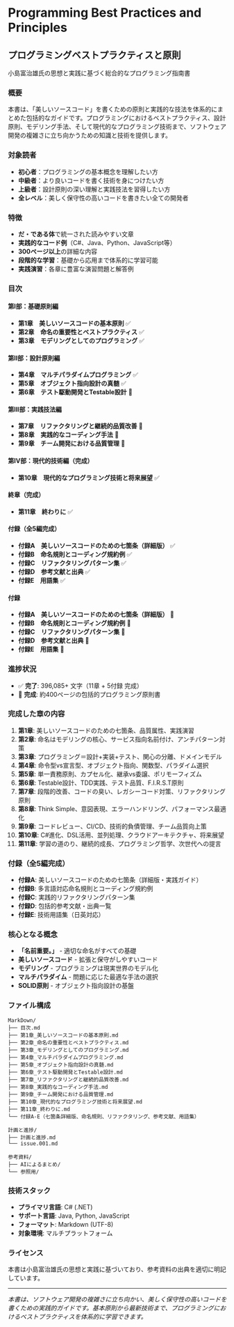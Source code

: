 # Programming Best Practices and Principles
## プログラミングベストプラクティスと原則

小島富治雄氏の思想と実践に基づく総合的なプログラミング指南書

### 概要

本書は、「美しいソースコード」を書くための原則と実践的な技法を体系的にまとめた包括的なガイドです。プログラミングにおけるベストプラクティス、設計原則、モデリング手法、そして現代的なプログラミング技術まで、ソフトウェア開発の複雑さに立ち向かうための知識と技術を提供します。

### 対象読者

- **初心者**：プログラミングの基本概念を理解したい方
- **中級者**：より良いコードを書く技術を身につけたい方  
- **上級者**：設計原則の深い理解と実践技法を習得したい方
- **全レベル**：美しく保守性の高いコードを書きたい全ての開発者

### 特徴

- **だ・である体**で統一された読みやすい文章
- **実践的なコード例**（C#、Java、Python、JavaScript等）
- **300ページ以上**の詳細な内容
- **段階的な学習**：基礎から応用まで体系的に学習可能
- **実践演習**：各章に豊富な演習問題と解答例

### 目次

#### 第I部：基礎原則編
- **第1章　美しいソースコードの基本原則** ✅
- **第2章　命名の重要性とベストプラクティス** ✅  
- **第3章　モデリングとしてのプログラミング** ✅

#### 第II部：設計原則編
- **第4章　マルチパラダイムプログラミング** ✅
- **第5章　オブジェクト指向設計の真髄** ✅
- **第6章　テスト駆動開発とTestable設計** 🚧

#### 第III部：実践技法編
- **第7章　リファクタリングと継続的品質改善** 🚧
- **第8章　実践的なコーディング手法** 🚧
- **第9章　チーム開発における品質管理** 🚧

#### 第IV部：現代的技術編（完成）
- **第10章　現代的なプログラミング技術と将来展望** ✅

#### 終章（完成）  
- **第11章　終わりに** ✅

#### 付録（全5編完成）
- **付録A　美しいソースコードのための七箇条（詳細版）** ✅
- **付録B　命名規則とコーディング規約例** ✅  
- **付録C　リファクタリングパターン集** ✅
- **付録D　参考文献と出典** ✅
- **付録E　用語集** ✅

#### 付録
- **付録A　美しいソースコードのための七箇条（詳細版）** 🚧
- **付録B　命名規則とコーディング規約例** 🚧
- **付録C　リファクタリングパターン集** 🚧
- **付録D　参考文献と出典** 🚧
- **付録E　用語集** 🚧

### 進捗状況

- ✅ **完了**: 396,085+ 文字（11章 + 5付録 完成）
- 🎉 **完成**: 約400ページの包括的プログラミング原則書

### 完成した章の内容

1. **第1章**: 美しいソースコードのための七箇条、品質属性、実践演習
2. **第2章**: 命名はモデリングの核心、サービス指向名前付け、アンチパターン対策
3. **第3章**: プログラミング＝設計+実装+テスト、関心の分離、ドメインモデル
4. **第4章**: 命令型vs宣言型、オブジェクト指向、関数型、パラダイム選択
5. **第5章**: 単一責務原則、カプセル化、継承vs委譲、ポリモーフィズム
6. **第6章**: Testable設計、TDD実践、テスト品質、F.I.R.S.T原則
7. **第7章**: 段階的改善、コードの臭い、レガシーコード対策、リファクタリング原則
8. **第8章**: Think Simple、意図表現、エラーハンドリング、パフォーマンス最適化
9. **第9章**: コードレビュー、CI/CD、技術的負債管理、チーム品質向上策
10. **第10章**: C#進化、DSL活用、並列処理、クラウドアーキテクチャ、将来展望
11. **第11章**: 学習の道のり、継続的成長、プログラミング哲学、次世代への提言

### 付録（全5編完成）
- **付録A**: 美しいソースコードのための七箇条（詳細版・実践ガイド）
- **付録B**: 多言語対応命名規則とコーディング規約例
- **付録C**: 実践的リファクタリングパターン集
- **付録D**: 包括的参考文献・出典一覧
- **付録E**: 技術用語集（日英対応）

### 核心となる概念

- **「名前重要。」** - 適切な命名がすべての基礎
- **美しいソースコード** - 拡張と保守がしやすいコード
- **モデリング** - プログラミングは現実世界のモデル化
- **マルチパラダイム** - 問題に応じた最適な手法の選択
- **SOLID原則** - オブジェクト指向設計の基盤

### ファイル構成

```
MarkDown/
├── 目次.md
├── 第1章_美しいソースコードの基本原則.md
├── 第2章_命名の重要性とベストプラクティス.md
├── 第3章_モデリングとしてのプログラミング.md
├── 第4章_マルチパラダイムプログラミング.md
├── 第5章_オブジェクト指向設計の真髄.md
├── 第6章_テスト駆動開発とTestable設計.md
├── 第7章_リファクタリングと継続的品質改善.md
├── 第8章_実践的なコーディング手法.md
├── 第9章_チーム開発における品質管理.md
├── 第10章_現代的なプログラミング技術と将来展望.md
├── 第11章_終わりに.md
└── 付録A-E（七箇条詳細版、命名規則、リファクタリング、参考文献、用語集）

計画と進捗/
├── 計画と進捗.md
└── issue.001.md

参考資料/
├── AIによるまとめ/
└── 参照用/
```

### 技術スタック

- **プライマリ言語**: C# (.NET)
- **サポート言語**: Java, Python, JavaScript
- **フォーマット**: Markdown (UTF-8)
- **対象環境**: マルチプラットフォーム

### ライセンス

本書は小島富治雄氏の思想と実践に基づいており、参考資料の出典を適切に明記しています。

---

*本書は、ソフトウェア開発の複雑さに立ち向かい、美しく保守性の高いコードを書くための実践的ガイドです。基本原則から最新技術まで、プログラミングにおけるベストプラクティスを体系的に学習できます。*
